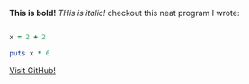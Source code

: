 **This is bold!**
*THis is italic!*
checkout this neat program I wrote:
```ruby

x = 2 + 2

puts x * 6
```
[Visit GitHub!](www.github.com)

